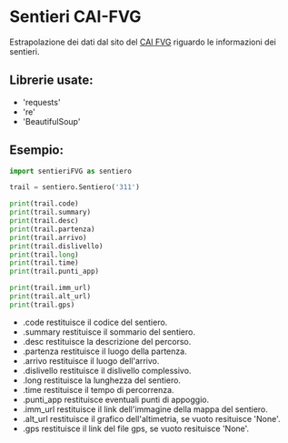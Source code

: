 # Sentieri CAI-FVG
Estrapolazione dei dati dal sito del [CAI FVG](https://www.cai-fvg.it/sentieri-cai-fvg/) riguardo le informazioni dei sentieri.
## Librerie usate:
- 'requests'
- 're'
- 'BeautifulSoup'
## Esempio:
```python
import sentieriFVG as sentiero 

trail = sentiero.Sentiero('311')

print(trail.code)
print(trail.summary)
print(trail.desc)
print(trail.partenza)
print(trail.arrivo)
print(trail.dislivello)
print(trail.long)
print(trail.time)
print(trail.punti_app)

print(trail.imm_url)
print(trail.alt_url)
print(trail.gps)
```
* .code restituisce il codice del sentiero.
* .summary restituisce il sommario del sentiero.
* .desc restituisce la descrizione del percorso.
* .partenza restituisce il luogo della partenza. 
* .arrivo restituisce il luogo dell'arrivo.
* .dislivello restituisce il dislivello complessivo.
* .long restituisce la lunghezza del sentiero.
* .time restituisce il tempo di percorrenza.
* .punti_app restituisce eventuali punti di appoggio.
* .imm_url restituisce il link dell'immagine della mappa del sentiero.
* .alt_url restituisce il grafico dell'altimetria, se vuoto resituisce 'None'.
* .gps restituisce il link del file gps, se vuoto resituisce 'None'.

